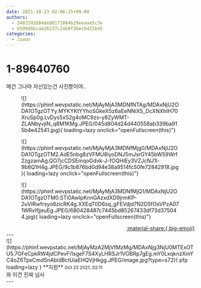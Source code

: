 ```yaml
---
date: 2021-10-23 02:06:25+09:00
authors:
  - 2483392684de86171084b29eeaae5c3e
  - 6599dbbcaa26237c2ab0f3becb421b45
categories:
  - Jiwon
---
```


# 1-89640760

<div class="post-container" markdown="1">
<div class="content-container md-sidebar__scrollwrap" markdown="1">

메건 그나마 자신있는건 사진뿐이야.. 
<figure markdown="1">
![](https://phinf.wevpstatic.net/MjAyMjA3MDNfNTAg/MDAxNjU2ODA1OTgzOTYy.MYKYKtYYhoSGkeX5z6aEeNNiX5_DcXNXhIH70XruSp0g.LvDys5xS2g4oMC9zs-y8ZyWMT-ZLANbyvjiN_q8M1KMg.JPEG/045d804d24d440558ab339ba915b4e42541.jpg){ loading=lazy onclick="openFullscreen(this)"}
</figure>

<figure markdown="1">
![](https://phinf.wevpstatic.net/MjAyMjA3MDNfMjg0/MDAxNjU2ODA1OTgzOTM2.AdE5nbg8zVFMU8lyoDNJ5mJsrGY45bW59Wrf2zgzamAg.QO7jcCDSEmqoGdvk-J-fOQHIEy3VZJcNJ1l-9b8Q1H4g.JPEG/9c1b876bd0d94e38a9514fc50fe72842918.jpg){ loading=lazy onclick="openFullscreen(this)"}
</figure>

<figure markdown="1">
![](https://phinf.wevpstatic.net/MjAyMjA3MDNfMjQ1/MDAxNjU2ODA1OTgzOTM0.STi0AwIpKnnGAzxdXD9jrmKP-2uVIRwfrsyo8zicRK4g.XXEqT0D6sq_gFEVdjd7N2D5fOsVPzA071WRvIfjjeuEg.JPEG/680428487c7445bd85267433df73d375044.jpg){ loading=lazy onclick="openFullscreen(this)"}
</figure>


</div>
</div>

<div style="text-align: right;" markdown="1">
<a href="https://weverse.io/fromis9/fanpost/1-89640760" style="text-align: right;">:material-share:{.big-emoji}</a>
</div>
---

<div class="comments-container md-sidebar__scrollwrap" markdown="1">
<div class="comment" markdown="1">
<div class='id-container' markdown="1">
![](https://phinf.wevpstatic.net/MjAyMzA2MjVfMzMg/MDAxNjg3NjU0MTExOTU5.7GFeCpkRW4jdCPevFi1sgeF7S4XyLHRSJr1VOBRp7gEg.mY0LxqknzXmYC4oZ6TpxCmdSnAbldBctUiaEHQVjHkgg.JPEG/image.jpg?type=s72){ pfp loading=lazy }
**<span class="artist">지원</span>** <small>Oct 23 2021, 02:11</small><br>
</div>
<div class='comment-body' markdown="1">
와 이건 진짜 넘사
</div>
</div>
</div>
---
